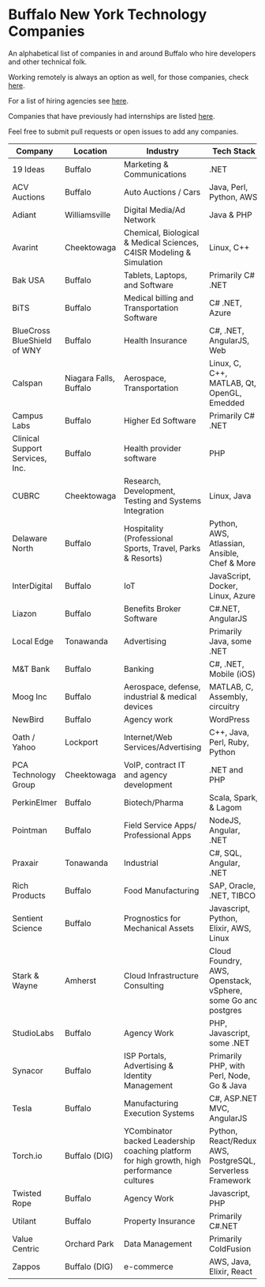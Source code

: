 # Buffalo New York Technology Companies

An alphabetical list of companies in and around Buffalo who hire developers and other technical folk.

Working remotely is always an option as well, for those companies, check [here](https://github.com/lukasz-madon/awesome-remote-job).

For a list of hiring agencies see [here](Agencies.md).

Companies that have previously had internships are listed [here](Internships.md).

Feel free to submit pull requests or open issues to add any companies.

| Company | Location | Industry | Tech Stack | Careers |
| ------- | -------- | -------- | ---------- | ------- |
| 19 Ideas | Buffalo | Marketing & Communications | .NET | https://19ideas.com/#careers |
| ACV Auctions | Buffalo | Auto Auctions / Cars | Java, Perl, Python, AWS | https://acvauctions.bamboohr.com/jobs/ |
| Adiant | Williamsville | Digital Media/Ad Network | Java & PHP | https://www.adiant.com/ |
| Avarint | Cheektowaga | Chemical, Biological & Medical Sciences, C4ISR Modeling & Simulation | Linux, C++ | http://www.avarint.com/careers.html |
| Bak USA | Buffalo | Tablets, Laptops, and Software | Primarily C# .NET | https://www.bakusa.com/work/ |
| BiTS | Buffalo | Medical billing and Transportation Software | C# .NET, Azure | https://www.intelligentbits.com |
| BlueCross BlueShield of WNY | Buffalo | Health Insurance | C#, .NET, AngularJS, Web | https://www.bcbswny.com/content/WNYcareers.html |
| Calspan | Niagara Falls, Buffalo | Aerospace, Transportation | Linux, C, C++, MATLAB, Qt, OpenGL, Emedded | http://www.calspan.com/careers/ |
| Campus Labs | Buffalo | Higher Ed Software | Primarily C# .NET | http://www.campuslabs.com/ |
| Clinical Support Services, Inc. | Buffalo | Health provider software | PHP | http://csshealth.com/ |
| CUBRC | Cheektowaga | Research, Development, Testing and Systems Integration | Linux, Java | http://www.cubrc.org/index.php/careers |
| Delaware North | Buffalo | Hospitality (Professional Sports, Travel, Parks & Resorts) | Python, AWS, Atlassian, Ansible, Chef & More | https://careers.delawarenorth.com |
| InterDigital | Buffalo | IoT | JavaScript, Docker, Linux, Azure | http://www.interdigital.com/page/careers |
| Liazon | Buffalo | Benefits Broker Software | C#.NET, AngularJS | http://liazon.com/about-us/careers/ |
| Local Edge | Tonawanda | Advertising | Primarily Java, some .NET | http://localedge.com |
| M&T Bank | Buffalo | Banking | C#, .NET, Mobile (iOS) | https://www.mtb.com/careers |
| Moog Inc | Buffalo | Aerospace, defense, industrial & medical devices | MATLAB, C, Assembly, circuitry  | http://moog.com |
| NewBird | Buffalo | Agency work | WordPress | https://newbirddesign.com/ |
| Oath / Yahoo | Lockport | Internet/Web Services/Advertising | C++, Java, Perl, Ruby, Python | https://www.oath.com/careers/work-at-oath/ |
| PCA Technology Group | Cheektowaga | VoIP, contract IT and agency development | .NET and PHP | http://www.pcatechnologygroup.com |
| PerkinElmer | Buffalo | Biotech/Pharma | Scala, Spark, & Lagom | http://www.perkinelmer.com/corporate/careers/ |
| Pointman | Buffalo | Field Service Apps/ Professional Apps | NodeJS, Angular, .NET | https://pointman.bamboohr.com/jobs/ |
| Praxair | Tonawanda | Industrial | C#, SQL, Angular, .NET | http://www.praxair.com/careers |
| Rich Products | Buffalo | Food Manufacturing | SAP, Oracle, .NET, TIBCO | https://careers.rich.com/ |
| Sentient Science | Buffalo | Prognostics for Mechanical Assets | Javascript, Python, Elixir, AWS, Linux | http://sentientscience.com/company/careers/ |
| Stark & Wayne | Amherst | Cloud Infrastructure<br />Consulting | Cloud Foundry, AWS, Openstack, vSphere, some Go and postgres | beahero@starkandwayne.com |
| StudioLabs | Buffalo | Agency Work | PHP, Javascript, some .NET | http://studiolabs.com/join |
| Synacor | Buffalo | ISP Portals, Advertising & Identity Management | Primarily PHP, with Perl, Node, Go & Java | https://www.synacor.com/ |
| Tesla | Buffalo | Manufacturing Execution Systems | C#, ASP.NET MVC, AngularJS  | https://www.tesla.com/careers |
| Torch.io | Buffalo (DIG) | YCombinator backed Leadership coaching platform for high growth, high performance cultures  | Python, React/Redux, AWS, PostgreSQL, Serverless Framework | scott@torch.io |
| Twisted Rope | Buffalo | Agency Work | Javascript, PHP | http://twisted-rope.com/ |
| Utilant | Buffalo | Property Insurance | Primarily C#.NET | http://public.utilant.com/ |
| Value Centric | Orchard Park | Data Management | Primarily ColdFusion | http://www.valuecentric.com/ |
| Zappos | Buffalo (DIG) | e-commerce | AWS, Java, Elixir, React | https://buffalo.zappos.biz |
